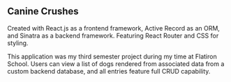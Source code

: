 ## Canine Crushes

Created with React.js as a frontend framework, Active Record as an ORM, and Sinatra as a backend framework. Featuring React Router and CSS for styling.

This application was my third semester project during my time at Flatiron School. Users can view a list of dogs rendered from associated data from a custom backend database, and all entries feature full CRUD capability.

